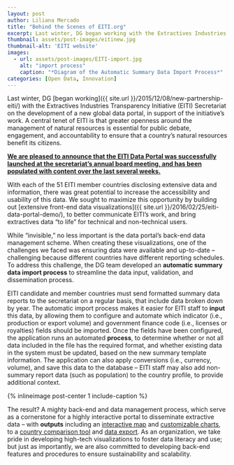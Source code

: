 ```yaml
---
layout: post
author: Liliana Mercado
title: "Behind the Scenes of EITI.org"
excerpt: Last winter, DG began working with the Extractives Industries Transparency Initiative (EITI) Secretariat...
thumbnail: assets/post-images/eitinew.jpg
thumbnail-alt: 'EITI website'
images:
  - url: assets/post-images/EITI-import.jpg
    alt: "import process"
    caption: "*Diagram of the Automatic Summary Data Import Process*"
categories: [Open Data, Innovation]
---
```


Last winter, DG [began working]({{ site.url }}/2015/12/08/new-partnership-eiti/) with the Extractives Industries Transparency Initiative (EITI) Secretariat on the development of a new global data portal, in support of the initiative’s work. A central tenet of EITI is that greater openness around the management of natural resources is essential for public debate, engagement, and accountability to ensure that a country’s natural resources benefit its citizens. 

**[We are pleased to announce that the EITI Data Portal was successfully launched at the secretariat’s annual board meeting, and has been populated with content over the last several weeks.](https://beta.eiti.org/)**

With each of the 51 EITI member countries disclosing extensive data and information, there was great potential to increase the accessibility and usability of this data. We sought to maximize this opportunity by building out [extensive front-end data visualizations]({{ site.url }}/2016/02/25/eiti-data-portal-demo/), to better communicate EITI’s work, and bring extractives data “to life” for technical and non-technical users. 

While “invisible,” no less important is the data portal’s back-end data management scheme. When creating these visualizations, one of the challenges we faced was ensuring data were available and up-to-date – challenging because different countries have different reporting schedules. To address this challenge, the DG team developed an **automatic summary data import process** to streamline the data input, validation, and dissemination process.

EITI candidate and member countries must send formatted summary data reports to the secretariat on a regular basis, that include data broken down by year. The automatic import process makes it easier for EITI staff to **input** this data, by allowing them to configure and automate which indicator (i.e., production or export volume) and government finance code (i.e., licenses or royalties) fields should be imported. Once the fields have been configured, the application runs an automated **process**, to determine whether or not all data included in the file has the required format, and whether existing data in the system must be updated, based on the new summary template information. The application can also apply conversions (i.e., currency, volume), and save this data to the database – EITI staff may also add non-summary report data (such as population) to the country profile, to provide additional context.

{% inlineimage post-center 1 include-caption %}

The result? A mighty back-end and data management process, which serve as a cornerstone for a highly interactive portal to disseminate extractive data – with **outputs** including an [interactive map](https://beta.eiti.org/countries) and [customizable charts](https://beta.eiti.org/implementing_country/6#production-2011-2013), to a [country comparison tool](https://beta.eiti.org/data#eiti-reports-quick-summary-tool) and [data export](https://beta.eiti.org/summary-data). As an organization, we take pride in developing high-tech visualizations to foster data literacy and use; but just as importantly, we are also committed to developing back-end features and procedures to ensure sustainability and scalability.

